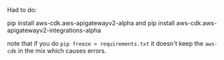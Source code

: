 Had to do:

pip install aws-cdk.aws-apigatewayv2-alpha
and
pip install aws-cdk.aws-apigatewayv2-integrations-alpha

note that if you do `pip freeze > requirements.txt`
it doesn't keep the `aws-cdk` in the mix which
causes errors. 






